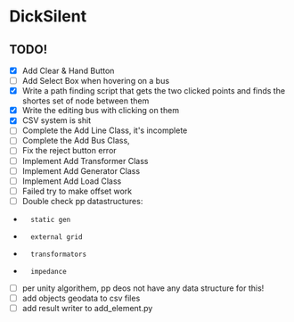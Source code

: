 #   DickSilent

##  TODO!
- [x] Add Clear & Hand Button
- [ ] Add Select Box when hovering on a bus
- [x] Write a path finding script that gets the two clicked points and finds the shortes set of node between them
- [x] Write the editing bus with clicking on them
- [x] CSV system is shit
- [ ] Complete the Add Line Class, it's incomplete
- [ ] Complete the Add Bus Class, 
- [ ] Fix the reject button error
- [ ] Implement Add Transformer Class
- [ ] Implement Add Generator Class
- [ ] Implement Add Load Class
- [ ] Failed try to make offset work
- [ ] Double check pp datastructures:
-       static gen
-       external grid
-       transformators
-       impedance
- [ ] per unity algorithem, pp deos not have any data structure for this!
- [ ] add objects geodata to csv files
- [ ] add result writer to add_element.py